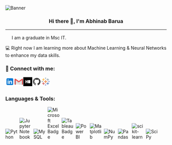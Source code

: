 <p align=”center”>

![Banner](https://github.com/abhinabbarua/abhinabbarua/assets/50176281/0818286b-b2f7-48fe-b937-3296adc3ef09)

</p>

<h3 align="center">
 Hi there 👋, I'm Abhinab Barua

</h3>

---

<img src="https://github.com/abhinabbarua/abhinabbarua/assets/50176281/5d156b77-1993-4c36-8c65-9b88c8e8f667" width="16" height="16">
I am a graduate in Msc IT.

💻 Right now I am learning more about Machine Learning & Neural Networks to enhance my data skills.

### 🤝 Connect with me:

<a href="https://www.linkedin.com/in/abhinab-b-6a413780/" target="_blank"><img align="left" src="images/linkedin.svg" alt="Abhinab | LinkedIn" width="28px"/></a>
<a href="mailto:abhinabbarua@gmail.com" target="_blank"><img align="left" src="images/gmail.svg" alt="Abhinab | Gmail" width="28px"/></a>
<a href="https://www.hackerrank.com/abhinabbarua" target="_blank"><img align="left" src="images/hackerrank.svg" alt="Abhinab | Hackerrank" width="28px"/></a>
<a href="https://github.com/abhinabbarua" target="_blank"><img align="left" src="images/github.svg" alt="Abhinab | Github" width="28px"/></a>
<a href="https://public.tableau.com/app/profile/abhinab.barua" target="_blank"><img align="left" src="images/tableau.svg" alt="Abhinab | Tableau" width="28px"/></a>

</br>
</br>

### Languages & Tools:

<div>
  <img src="https://img.shields.io/badge/python-3670A0?style=for-the-badge&logo=python&logoColor=ffdd54" alt="Python" width="40px" style="display: inline-block;">
  <img src="https://img.shields.io/badge/jupyter-%23FA0F00.svg?style=for-the-badge&logo=jupyter&logoColor=white" alt="Jupyter Notebook" width="40px" style="display: inline-block;">
  <img src="https://img.shields.io/badge/mysql-%2300f.svg?style=for-the-badge&logo=mysql&logoColor=white" alt="MySQL" width="40px" style="display: inline-block;">
  <img src="https://img.shields.io/badge/Microsoft%20Excel-217346.svg?style=for-the-badge&logo=Microsoft-Excel&logoColor=white" alt="Microsoft Excel Badge" width="40px" style="display: inline-block;">
  <img src="https://img.shields.io/badge/Tableau-E97627.svg?style=for-the-badge&logo=Tableau&logoColor=white" alt="Tableau Badge" width="40px" style="display: inline-block;">
  <img src="https://img.shields.io/badge/power_bi-F2C811?style=for-the-badge&logo=powerbi&logoColor=black" alt="Power BI" width="40px" style="display: inline-block;">
  <img src="https://img.shields.io/badge/Matplotlib-%23ffffff.svg?style=for-the-badge&logo=Matplotlib&logoColor=black" alt="Matplotlib" width="40px" style="display: inline-block;">
  <img src="https://img.shields.io/badge/numpy-%23013243.svg?style=for-the-badge&logo=numpy&logoColor=white" alt="NumPy" width="40px" style="display: inline-block;">
  <img src="https://img.shields.io/badge/pandas-%23150458.svg?style=for-the-badge&logo=pandas&logoColor=white" alt="Pandas" width="40px" style="display: inline-block;">
  <img src="https://img.shields.io/badge/scikit--learn-%23F7931E.svg?style=for-the-badge&logo=scikit-learn&logoColor=white" alt="scikit-learn" width="40px" style="display: inline-block;">
  <img src="https://img.shields.io/badge/SciPy-%230C55A5.svg?style=for-the-badge&logo=scipy&logoColor=%white" alt="SciPy" width="40px" style="display: inline-block;">
</div>

</br>
</br>

<!--
**abhinabbarua/abhinabbarua** is a ✨ _special_ ✨ repository because its `README.md` (this file) appears on your GitHub profile.

Here are some ideas to get you started:

- 🔭 I’m currently working on ...
- 🌱 I’m currently learning ...
- 👯 I’m looking to collaborate on ...
- 🤔 I’m looking for help with ...
- 💬 Ask me about ...
- 📫 How to reach me: ...
- 😄 Pronouns: ...
- ⚡ Fun fact: ...
-->
